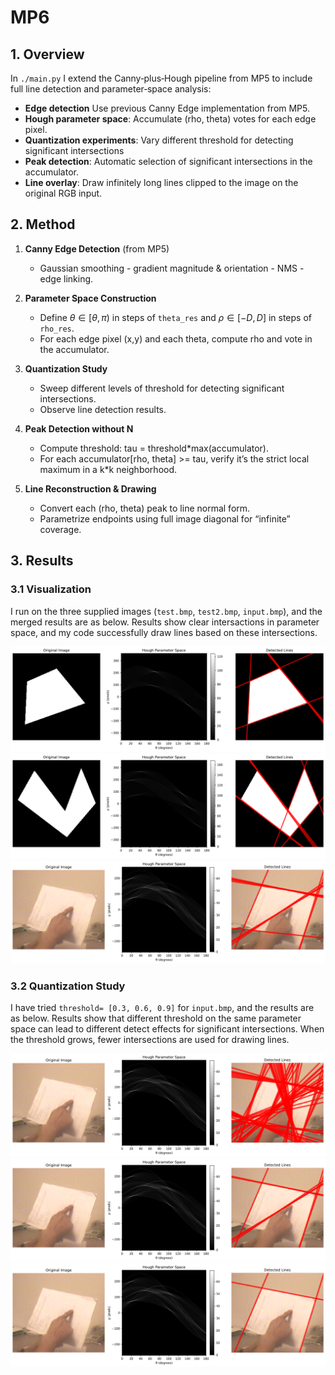# MP6

## 1. Overview

In `./main.py` I extend the Canny‑plus‑Hough pipeline from MP5 to include full line detection and parameter‑space analysis:

* **Edge detection** Use previous Canny Edge implementation from MP5.
* **Hough parameter space**: Accumulate (rho, theta) votes for each edge pixel.
* **Quantization experiments**: Vary different threshold for detecting significant intersections
* **Peak detection**: Automatic selection of significant intersections in the accumulator.
* **Line overlay**: Draw infinitely long lines clipped to the image on the original RGB input.

## 2. Method

1. **Canny Edge Detection** (from MP5)

   * Gaussian smoothing - gradient magnitude & orientation - NMS - edge linking.

2. **Parameter Space Construction**

   * Define $\theta \in [\theta, \pi)$ in steps of `theta_res` and  $\rho \in [−D, D]$ in steps of `rho_res`.
   * For each edge pixel (x,y) and each theta, compute rho and vote in the accumulator.

3. **Quantization Study**

   * Sweep different levels of threshold for detecting significant intersections.
   * Observe line detection results.

4. **Peak Detection without N**

   * Compute threshold: tau = threshold*max(accumulator).
   * For each accumulator[rho, theta] >= tau, verify it’s the strict local maximum in a k*k neighborhood.

5. **Line Reconstruction & Drawing**

   * Convert each (rho, theta) peak to line normal form.
   * Parametrize endpoints using full image diagonal for “infinite” coverage.

## 3. Results

### 3.1 Visualization
I run on the three supplied images (`test.bmp`, `test2.bmp`, `input.bmp`), and the merged results are as below. Results show clear intersactions in parameter space, and my code successfully draw lines based on these intersections.

![test](results/test_result.png)
![test2](results/test2_result.png)
![input](results/input_result.png)

### 3.2 Quantization Study
I have tried `threshold= [0.3, 0.6, 0.9]` for `input.bmp`, and the results are as below. Results show that different threshold on the same parameter space can lead to different detect effects for significant intersections. When the threshold grows, fewer intersections are used for drawing lines.

![input_1](results/input_1_result.png)
![input_2](results/input_2_result.png)
![input_3](results/input_3_result.png)
